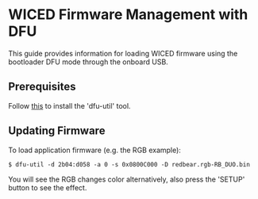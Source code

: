 
# WICED Firmware Management with DFU

This guide provides information for loading WICED firmware using the bootloader DFU mode through the onboard USB.


## Prerequisites

Follow [this](https://github.com/redbear/Duo/blob/master/docs/dfu-util_installation_guide.md) to install the 'dfu-util' tool.


## Updating Firmware

To load application firmware (e.g. the RGB example):

	$ dfu-util -d 2b04:d058 -a 0 -s 0x0800C000 -D redbear.rgb-RB_DUO.bin

You will see the RGB changes color alternatively, also press the 'SETUP' button to see the effect.

